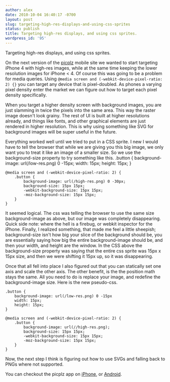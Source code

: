 ```yaml
---
author: alex
date: 2010-10-04 16:40:17 -0700
layout: post
slug: targeting-high-res-displays-and-using-css-sprites
status: publish
title: Targeting high-res displays, and using css sprites.
wordpress_id: '95'
---
```


Targeting high-res displays, and using css sprites.

On the next version of the [picplz](http://picplz.com) mobile site we
wanted to start targeting iPhone 4 with high-res images, while at the
same time keeping the lower resolution images for iPhone < 4. Of course
this was going to be a problem for media queries. Using
`@media screen and (-webkit-device-pixel-ratio: 2) {}` you can target
any device that is pixel-doubled. As phones a varying pixel density
enter the market we can figure out how to target each pixel density
specifically.

When you target a higher density screen with background images, you are
just slamming in twice the pixels into the same area. This way the
raster image doesn't look grainy. The rest of UI is built at higher
resolutions already, and things like fonts, and other graphical elements
are just rendered in higher resolution. This is why using something like
SVG for background images will be super useful in the future.

Everything worked well until we tried to put in a CSS sprite. I new I
would have to tell the browser that while we are giving you this big
image, we only want you to treat it like an image of a smaller size. So
we use the background-size property to try something like this. .button
{ background-image: url(/low-res.png) 0 -15px; width: 15px; height:
15px; }

    @media screen and (-webkit-device-pixel-ratio: 2) {
        .button {
            background-image: url(/high-res.png) 0 -30px;
            background-size: 15px 15px;
            -webkit-background-size: 15px 15px;
            -moz-background-size: 15px 15px;
        }
    }

It seemed logical. The css was telling the browser to use the same size
background-image as above, but our image was completely disappearing.
Quick side note: where the hell is a firebug, or webkit inspector for
the iPhone. Finally, I realized something, that made me feel a little
sheepish; background-size isn't how big your slice of the background
should be, you are essentially saying how big the entire
background-image should be, and then your width, and height are the
window. In the CSS above the background-size property was saying that
the entire css sprite was 15px x 15px size, and then we were shifting it
15px up, so it was disappearing.

Once that all fell into place I also figured out that you can statically
set one axis and scale the other axis. The other benefit, is the the
position math stays the same. All you need to do is replace your image,
and redefine the background-image size. Here is the new pseudo-css.

    .button {
        background-image: url(/low-res.png) 0 -15px
        width: 15px;
        height: 15px;
    }

    @media screen and (-webkit-device-pixel-ratio: 2) {
        .button {
            background-image: url(//high-res.png);
            background-size: 15px 15px;
            -webkit-background-size: 15px 15px;
            -moz-background-size: 15px 15px;
        }
    }

Now, the next step I think is figuring out how to use SVGs and falling
back to PNGs where not supported.

You can checkout the picplz app on [iPhone](http://picplz.com/iphone/),
or [Android](http://picplz.com/android/).
